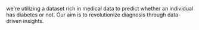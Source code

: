 we're utilizing a dataset rich in medical data to predict whether an individual has diabetes or not. Our aim is to revolutionize diagnosis through data-driven insights.
